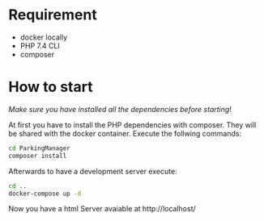 # Requirement
- docker locally
- PHP 7.4 CLI
- composer

# How to start
*Make sure you have installed all the dependencies before starting*!

At first you have to install the PHP dependencies with composer. They will be shared with the docker container. Execute the follwing commands:

````bash
cd ParkingManager
composer install
````

Afterwards to have a development server execute:

````bash
cd ..
docker-compose up -d
````

Now you have a html Server avaiable at http://localhost/
